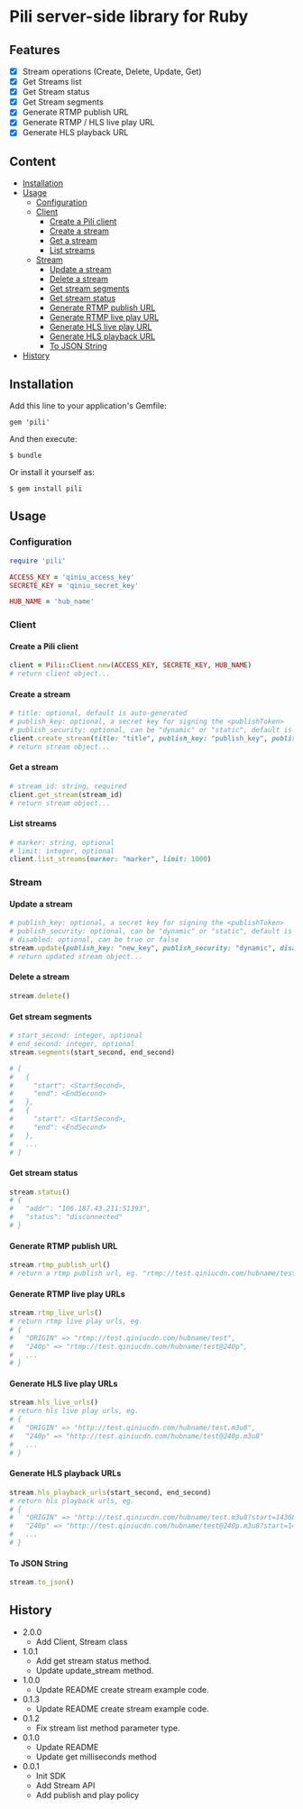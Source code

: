 # Pili server-side library for Ruby

## Features

- [x] Stream operations (Create, Delete, Update, Get)
- [x] Get Streams list
- [x] Get Stream status
- [x] Get Stream segments
- [x] Generate RTMP publish URL
- [x] Generate RTMP / HLS live play URL
- [x] Generate HLS playback URL

## Content

- [Installation](#installation)
- [Usage](#usage)
  - [Configuration](#configuration)
  - [Client](#client)
    - [Create a Pili client](#create-a-pili-client)
    - [Create a stream](#create-a-stream)
    - [Get a stream](#get-a-stream)
    - [List streams](#list-streams)
  - [Stream](#stream)
    - [Update a stream](#update-a-stream)
    - [Delete a stream](#delete-a-stream)
    - [Get stream segments](#get-stream-segments)
    - [Get stream status](#get-stream-status)
    - [Generate RTMP publish URL](#generate-rtmp-publish-url)
    - [Generate RTMP live play URL](#generate-rtmp-live-play-urls)
    - [Generate HLS live play URL](#generate-hls-live-play-url)
    - [Generate HLS playback URL](#generate-hls-playback-url)
    - [To JSON String](#to-json-string)
- [History](#history)

## Installation

Add this line to your application's Gemfile:

    gem 'pili'

And then execute:

    $ bundle

Or install it yourself as:

    $ gem install pili


## Usage

### Configuration

```ruby
require 'pili'

ACCESS_KEY = 'qiniu_access_key'
SECRETE_KEY = 'qiniu_secret_key'

HUB_NAME = 'hub_name'
```

### Client

#### Create a Pili client

```ruby
client = Pili::Client.new(ACCESS_KEY, SECRETE_KEY, HUB_NAME)
# return client object...
```

#### Create a stream

```ruby
# title: optional, default is auto-generated
# publish_key: optional, a secret key for signing the <publishToken>
# publish_security: optional, can be "dynamic" or "static", default is "dynamic"
client.create_stream(title: "title", publish_key: "publish_key", publish_security: "static")
# return stream object...
```

#### Get a stream

```ruby
# stream_id: string, required
client.get_stream(stream_id)
# return stream object...
```

#### List streams

```ruby
# marker: string, optional
# limit: integer, optional
client.list_streams(marker: "marker", limit: 1000)
```

### Stream

#### Update a stream

```ruby
# publish_key: optional, a secret key for signing the <publishToken>
# publish_security: optional, can be "dynamic" or "static", default is "dynamic"
# disabled: optional, can be true or false
stream.update(publish_key: "new_key", publish_security: "dynamic", disabled: true)
# return updated stream object...
```

#### Delete a stream

```ruby
stream.delete()
```

#### Get stream segments

```ruby
# start_second: integer, optional
# end_second: integer, optional
stream.segments(start_second, end_second)

# [
#   {
#     "start": <StartSecond>,
#     "end": <EndSecond>
#   },
#   {
#     "start": <StartSecond>,
#     "end": <EndSecond>
#   },
#   ...
# ]
```

#### Get stream status

```ruby
stream.status()
# {
#   "addr": "106.187.43.211:51393",
#   "status": "disconnected"
# }
```

#### Generate RTMP publish URL

```ruby
stream.rtmp_publish_url()
# return a rtmp publish url, eg. "rtmp://test.qiniucdn.com/hubname/test?key=publish_test_key"
```

#### Generate RTMP live play URLs

```ruby
stream.rtmp_live_urls()
# return rtmp live play urls, eg.
# {
#   "ORIGIN" => "rtmp://test.qiniucdn.com/hubname/test",
#   "240p" => "rtmp://test.qiniucdn.com/hubname/test@240p",
#   ...
# }
```

#### Generate HLS live play URLs

```ruby
stream.hls_live_urls()
# return hls live play urls, eg.
# {
#   "ORIGIN" => "http://test.qiniucdn.com/hubname/test.m3u8",
#   "240p" => "http://test.qiniucdn.com/hubname/test@240p.m3u8"
#   ...
# }
```

#### Generate HLS playback URLs

```ruby
stream.hls_playback_urls(start_second, end_second)
# return hls playback urls, eg.
# {
#   "ORIGIN" => "http://test.qiniucdn.com/hubname/test.m3u8?start=1436843430&end=1436846938",
#   "240p" => "http://test.qiniucdn.com/hubname/test@240p.m3u8?start=1436843430&end=1436846938"
#   ...
# }
```

#### To JSON String
```ruby
stream.to_json()
```

## History

- 2.0.0
  - Add Client, Stream class
- 1.0.1
  - Add get stream status method.
  - Update update_stream method.
- 1.0.0
  - Update README create stream example code.
- 0.1.3
  - Update README create stream example code.
- 0.1.2
  - Fix stream list method parameter type.
- 0.1.0
  - Update README
  - Update get milliseconds method
- 0.0.1
  - Init SDK
  - Add Stream API
  - Add publish and play policy